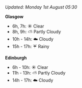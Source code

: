 *Updated: Monday 1st August 05:30*

**Glasgow**

* 6h, 7h: :sunny: Clear
* 8h, 9h: :partly_sunny: Partly Cloudy
* 10h - 14h: :cloud: Cloudy
* 15h - 17h: :umbrella: Rainy

**Edinburgh**

* 6h - 10h: :sunny: Clear
* 11h - 13h: :partly_sunny: Partly Cloudy
* 14h - 17h: :cloud: Cloudy
